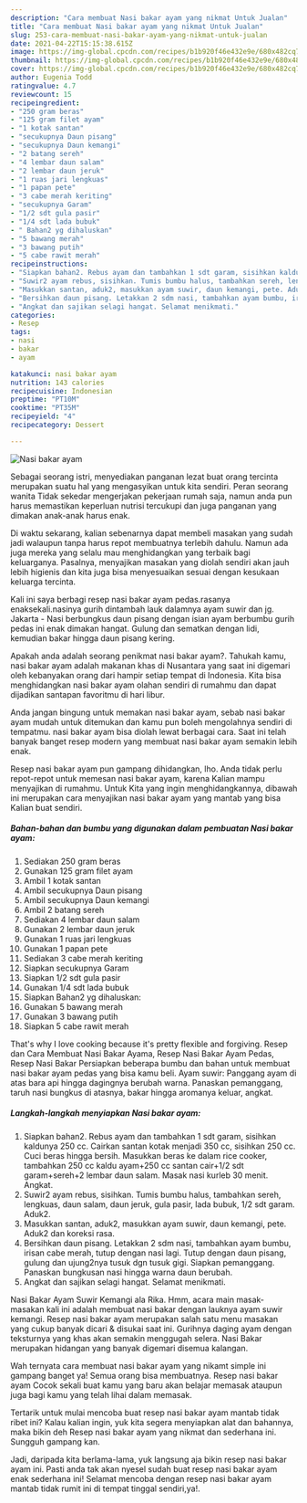 ```yaml
---
description: "Cara membuat Nasi bakar ayam yang nikmat Untuk Jualan"
title: "Cara membuat Nasi bakar ayam yang nikmat Untuk Jualan"
slug: 253-cara-membuat-nasi-bakar-ayam-yang-nikmat-untuk-jualan
date: 2021-04-22T15:15:38.615Z
image: https://img-global.cpcdn.com/recipes/b1b920f46e432e9e/680x482cq70/nasi-bakar-ayam-foto-resep-utama.jpg
thumbnail: https://img-global.cpcdn.com/recipes/b1b920f46e432e9e/680x482cq70/nasi-bakar-ayam-foto-resep-utama.jpg
cover: https://img-global.cpcdn.com/recipes/b1b920f46e432e9e/680x482cq70/nasi-bakar-ayam-foto-resep-utama.jpg
author: Eugenia Todd
ratingvalue: 4.7
reviewcount: 15
recipeingredient:
- "250 gram beras"
- "125 gram filet ayam"
- "1 kotak santan"
- "secukupnya Daun pisang"
- "secukupnya Daun kemangi"
- "2 batang sereh"
- "4 lembar daun salam"
- "2 lembar daun jeruk"
- "1 ruas jari lengkuas"
- "1 papan pete"
- "3 cabe merah keriting"
- "secukupnya Garam"
- "1/2 sdt gula pasir"
- "1/4 sdt lada bubuk"
- " Bahan2 yg dihaluskan"
- "5 bawang merah"
- "3 bawang putih"
- "5 cabe rawit merah"
recipeinstructions:
- "Siapkan bahan2. Rebus ayam dan tambahkan 1 sdt garam, sisihkan kaldunya 250 cc. Cairkan santan kotak menjadi 350 cc, sisihkan 250 cc. Cuci beras hingga bersih. Masukkan beras ke dalam rice cooker, tambahkan 250 cc kaldu ayam+250 cc santan cair+1/2 sdt garam+sereh+2 lembar daun salam. Masak nasi kurleb 30 menit. Angkat."
- "Suwir2 ayam rebus, sisihkan. Tumis bumbu halus, tambahkan sereh, lengkuas, daun salam, daun jeruk, gula pasir, lada bubuk, 1/2 sdt garam. Aduk2."
- "Masukkan santan, aduk2, masukkan ayam suwir, daun kemangi, pete. Aduk2 dan koreksi rasa."
- "Bersihkan daun pisang. Letakkan 2 sdm nasi, tambahkan ayam bumbu, irisan cabe merah, tutup dengan nasi lagi. Tutup dengan daun pisang, gulung dan ujung2nya tusuk dgn tusuk gigi. Siapkan pemanggang. Panaskan bungkusan nasi hingga warna daun berubah."
- "Angkat dan sajikan selagi hangat. Selamat menikmati."
categories:
- Resep
tags:
- nasi
- bakar
- ayam

katakunci: nasi bakar ayam 
nutrition: 143 calories
recipecuisine: Indonesian
preptime: "PT10M"
cooktime: "PT35M"
recipeyield: "4"
recipecategory: Dessert

---
```



![Nasi bakar ayam](https://img-global.cpcdn.com/recipes/b1b920f46e432e9e/680x482cq70/nasi-bakar-ayam-foto-resep-utama.jpg)

Sebagai seorang istri, menyediakan panganan lezat buat orang tercinta merupakan suatu hal yang mengasyikan untuk kita sendiri. Peran seorang  wanita Tidak sekedar mengerjakan pekerjaan rumah saja, namun anda pun harus memastikan keperluan nutrisi tercukupi dan juga panganan yang dimakan anak-anak harus enak.

Di waktu  sekarang, kalian sebenarnya dapat membeli masakan yang sudah jadi walaupun tanpa harus repot membuatnya terlebih dahulu. Namun ada juga mereka yang selalu mau menghidangkan yang terbaik bagi keluarganya. Pasalnya, menyajikan masakan yang diolah sendiri akan jauh lebih higienis dan kita juga bisa menyesuaikan sesuai dengan kesukaan keluarga tercinta. 

Kali ini saya berbagi resep nasi bakar ayam pedas.rasanya enaksekali.nasinya gurih dintambah lauk dalamnya ayam suwir dan jg. Jakarta - Nasi berbungkus daun pisang dengan isian ayam berbumbu gurih pedas ini enak dimakan hangat. Gulung dan sematkan dengan lidi, kemudian bakar hingga daun pisang kering.

Apakah anda adalah seorang penikmat nasi bakar ayam?. Tahukah kamu, nasi bakar ayam adalah makanan khas di Nusantara yang saat ini digemari oleh kebanyakan orang dari hampir setiap tempat di Indonesia. Kita bisa menghidangkan nasi bakar ayam olahan sendiri di rumahmu dan dapat dijadikan santapan favoritmu di hari libur.

Anda jangan bingung untuk memakan nasi bakar ayam, sebab nasi bakar ayam mudah untuk ditemukan dan kamu pun boleh mengolahnya sendiri di tempatmu. nasi bakar ayam bisa diolah lewat berbagai cara. Saat ini telah banyak banget resep modern yang membuat nasi bakar ayam semakin lebih enak.

Resep nasi bakar ayam pun gampang dihidangkan, lho. Anda tidak perlu repot-repot untuk memesan nasi bakar ayam, karena Kalian mampu menyajikan di rumahmu. Untuk Kita yang ingin menghidangkannya, dibawah ini merupakan cara menyajikan nasi bakar ayam yang mantab yang bisa Kalian buat sendiri.

<!--inarticleads1-->

##### Bahan-bahan dan bumbu yang digunakan dalam pembuatan Nasi bakar ayam:

1. Sediakan 250 gram beras
1. Gunakan 125 gram filet ayam
1. Ambil 1 kotak santan
1. Ambil secukupnya Daun pisang
1. Ambil secukupnya Daun kemangi
1. Ambil 2 batang sereh
1. Sediakan 4 lembar daun salam
1. Gunakan 2 lembar daun jeruk
1. Gunakan 1 ruas jari lengkuas
1. Gunakan 1 papan pete
1. Sediakan 3 cabe merah keriting
1. Siapkan secukupnya Garam
1. Siapkan 1/2 sdt gula pasir
1. Gunakan 1/4 sdt lada bubuk
1. Siapkan  Bahan2 yg dihaluskan:
1. Gunakan 5 bawang merah
1. Gunakan 3 bawang putih
1. Siapkan 5 cabe rawit merah


That&#39;s why I love cooking because it&#39;s pretty flexible and forgiving. Resep dan Cara Membuat Nasi Bakar Ayama, Resep Nasi Bakar Ayam Pedas, Resep Nasi Bakar Persiapkan beberapa bumbu dan bahan untuk membuat nasi bakar ayam pedas yang bisa kamu beli. Ayam suwir: Panggang ayam di atas bara api hingga dagingnya berubah warna. Panaskan pemanggang, taruh nasi bungkus di atasnya, bakar hingga aromanya keluar, angkat. 

<!--inarticleads2-->

##### Langkah-langkah menyiapkan Nasi bakar ayam:

1. Siapkan bahan2. Rebus ayam dan tambahkan 1 sdt garam, sisihkan kaldunya 250 cc. Cairkan santan kotak menjadi 350 cc, sisihkan 250 cc. Cuci beras hingga bersih. Masukkan beras ke dalam rice cooker, tambahkan 250 cc kaldu ayam+250 cc santan cair+1/2 sdt garam+sereh+2 lembar daun salam. Masak nasi kurleb 30 menit. Angkat.
1. Suwir2 ayam rebus, sisihkan. Tumis bumbu halus, tambahkan sereh, lengkuas, daun salam, daun jeruk, gula pasir, lada bubuk, 1/2 sdt garam. Aduk2.
1. Masukkan santan, aduk2, masukkan ayam suwir, daun kemangi, pete. Aduk2 dan koreksi rasa.
1. Bersihkan daun pisang. Letakkan 2 sdm nasi, tambahkan ayam bumbu, irisan cabe merah, tutup dengan nasi lagi. Tutup dengan daun pisang, gulung dan ujung2nya tusuk dgn tusuk gigi. Siapkan pemanggang. Panaskan bungkusan nasi hingga warna daun berubah.
1. Angkat dan sajikan selagi hangat. Selamat menikmati.


Nasi Bakar Ayam Suwir Kemangi ala Rika. Hmm, acara main masak-masakan kali ini adalah membuat nasi bakar dengan lauknya ayam suwir kemangi. Resep nasi bakar ayam merupakan salah satu menu masakan yang cukup banyak dicari &amp; disukai saat ini. Gurihnya daging ayam dengan teksturnya yang khas akan semakin menggugah selera. Nasi Bakar merupakan hidangan yang banyak digemari disemua kalangan. 

Wah ternyata cara membuat nasi bakar ayam yang nikamt simple ini gampang banget ya! Semua orang bisa membuatnya. Resep nasi bakar ayam Cocok sekali buat kamu yang baru akan belajar memasak ataupun juga bagi kamu yang telah lihai dalam memasak.

Tertarik untuk mulai mencoba buat resep nasi bakar ayam mantab tidak ribet ini? Kalau kalian ingin, yuk kita segera menyiapkan alat dan bahannya, maka bikin deh Resep nasi bakar ayam yang nikmat dan sederhana ini. Sungguh gampang kan. 

Jadi, daripada kita berlama-lama, yuk langsung aja bikin resep nasi bakar ayam ini. Pasti anda tak akan nyesel sudah buat resep nasi bakar ayam enak sederhana ini! Selamat mencoba dengan resep nasi bakar ayam mantab tidak rumit ini di tempat tinggal sendiri,ya!.

